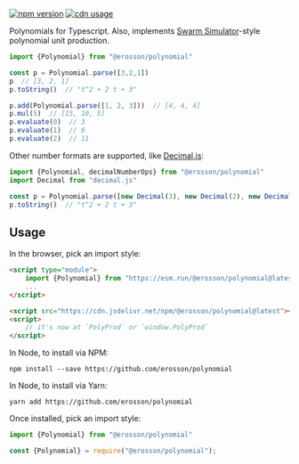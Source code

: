 [![npm version](https://badge.fury.io/js/@erosson%2Fpolynomial.svg)](https://www.npmjs.com/package/@erosson/polynomial)
[![cdn usage](https://data.jsdelivr.com/v1/package/npm/@erosson/polynomial/badge)](https://www.jsdelivr.com/package/npm/@erosson/polynomial)

Polynomials for Typescript. Also, implements [Swarm Simulator](https://www.swarmsim.com)-style polynomial unit production.

```ts
import {Polynomial} from "@erosson/polynomial"

const p = Polynomial.parse([3,2,1])
p  // [3, 2, 1]
p.toString()  // "t^2 + 2 t + 3"

p.add(Polynomial.parse([1, 2, 3]))  // [4, 4, 4]
p.mul(5)  // [15, 10, 5]
p.evaluate(0)  // 3
p.evaluate(1)  // 6
p.evaluate(2)  // 11
```

Other number formats are supported, like [Decimal.js](https://mikemcl.github.io/decimal.js/):

```ts
import {Polynomial, decimalNumberOps} from "@erosson/polynomial"
import Decimal from "decimal.js"

const p = Polynomial.parse([new Decimal(3), new Decimal(2), new Decimal(1)], decimalNumberOps(Decimal))
p.toString()  // "t^2 + 2 t + 3"
```

## Usage

In the browser, pick an import style:

```html
<script type="module">
    import {Polynomial} from "https://esm.run/@erosson/polynomial@latest"
    ...
</script>
```

```html
<script src="https://cdn.jsdelivr.net/npm/@erosson/polynomial@latest"></script>
<script>
    // it's now at `PolyProd` or `window.PolyProd`
</script>
```

In Node, to install via NPM:

`npm install --save https://github.com/erosson/polynomial`

In Node, to install via Yarn:

`yarn add https://github.com/erosson/polynomial`

Once installed, pick an import style:

```ts
import {Polynomial} from "@erosson/polynomial"
```

```ts
const {Polynomial} = require("@erosson/polynomial");
```